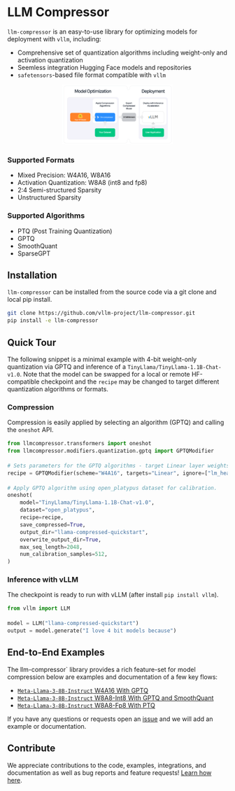 # LLM Compressor
`llm-compressor` is an easy-to-use library for optimizing models for deployment with `vllm`, including:

* Comprehensive set of quantization algorithms including weight-only and activation quantization
* Seemless integration Hugging Face models and repositories
* `safetensors`-based file format compatible with `vllm`

<p align="center">
   <img alt="LLM Compressor Flow" src="docs/images/architecture.png" width="50%" />
</p>


### Supported Formats
* Mixed Precision: W4A16, W8A16
* Activation Quantization: W8A8 (int8 and fp8)
* 2:4 Semi-structured Sparsity
* Unstructured Sparsity

### Supported Algorithms
* PTQ (Post Training Quantization)
* GPTQ
* SmoothQuant
* SparseGPT


## Installation

`llm-compressor` can be installed from the source code via a git clone and local pip install.

```bash
git clone https://github.com/vllm-project/llm-compressor.git
pip install -e llm-compressor
```

## Quick Tour
The following snippet is a minimal example with 4-bit weight-only quantization via GPTQ and inference of a `TinyLlama/TinyLlama-1.1B-Chat-v1.0`. Note that the model can be swapped for a local or remote HF-compatible checkpoint and the `recipe` may be changed to target different quantization algorithms or formats.

### Compression
Compression is easily applied by selecting an algorithm (GPTQ) and calling the `oneshot` API.

```python
from llmcompressor.transformers import oneshot
from llmcompressor.modifiers.quantization.gptq import GPTQModifier

# Sets parameters for the GPTQ algorithms - target Linear layer weights at 4 bits
recipe = GPTQModifier(scheme="W4A16", targets="Linear", ignore=["lm_head"])

# Apply GPTQ algorithm using open_platypus dataset for calibration.
oneshot(
    model="TinyLlama/TinyLlama-1.1B-Chat-v1.0",
    dataset="open_platypus",
    recipe=recipe,
    save_compressed=True,
    output_dir="llama-compressed-quickstart",
    overwrite_output_dir=True,
    max_seq_length=2048,
    num_calibration_samples=512,
)
```

### Inference with vLLM
The checkpoint is ready to run with vLLM (after install `pip install vllm`).

```python
from vllm import LLM

model = LLM("llama-compressed-quickstart")
output = model.generate("I love 4 bit models because")
```

## End-to-End Examples
The llm-compressor` library provides a rich feature-set for model compression below are examples
and documentation of a few key flows:
* [`Meta-Llama-3-8B-Instruct` W4A16 With GPTQ](examples/quantization_w4a16)
* [`Meta-Llama-3-8B-Instruct` W8A8-Int8 With GPTQ and SmoothQuant](examples/quantization_w8a8_int8)
* [`Meta-Llama-3-8B-Instruct` W8A8-Fp8 With PTQ](examples/quantization_w8a8_fp8)

If you have any questions or requests open an [issue](https://github.com/vllm-project/llm-compressor/issues) and we will add an example or documentation.

## Contribute
We appreciate contributions to the code, examples, integrations, and documentation as well as bug reports and feature requests!
[Learn how here](CONTRIBUTING.md).
